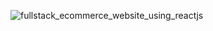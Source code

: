 ![fullstack_ecommerce_website_using_reactjs](https://github.com/noorjsdivs/ecommerceyt/assets/104062645/a72bc8de-8426-4031-bfbd-13c7fe3eb01f)
